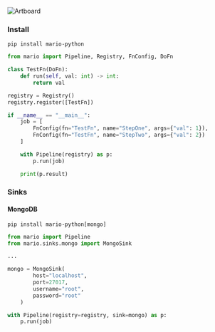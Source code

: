 ![Artboard](https://user-images.githubusercontent.com/18128531/60772395-a2c4a380-a0ed-11e9-82ed-ad572f1e1edd.png)

### Install

```
pip install mario-python
```

```python
from mario import Pipeline, Registry, FnConfig, DoFn

class TestFn(DoFn):
    def run(self, val: int) -> int:
        return val

registry = Registry()
registry.register([TestFn])

if __name__ == "__main__":
    job = [
        FnConfig(fn="TestFn", name="StepOne", args={"val": 1}),
        FnConfig(fn="TestFn", name="StepTwo", args={"val": 2})
    ]

    with Pipeline(registry) as p:
        p.run(job)

    print(p.result)
```

### Sinks
#### MongoDB

```
pip install mario-python[mongo]
```

```python
from mario import Pipeline
from mario.sinks.mongo import MongoSink

...

mongo = MongoSink(
        host="localhost",
        port=27017,
        username="root",
        password="root"
    )

with Pipeline(registry=registry, sink=mongo) as p:
    p.run(job)

```